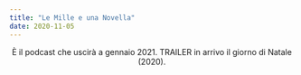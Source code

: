 ```yaml
---
title: "Le Mille e una Novella"
date: 2020-11-05
---
```


<div align="center">
È il podcast che uscirà a gennaio 2021. TRAILER in arrivo il giorno di Natale (2020).
</div>
